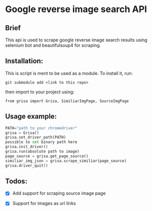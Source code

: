 # Google reverse image search API
## Brief
This api is used to scrape google reverse image search results using selenium bot and beautifulsoup4 for scraping.

## Installation:
This is script is ment to be used as a module. To install it, run:
```
git submodule add <link to this repo>
```
then import to your project using:
```
from grisa import Grisa, SimiliarImgPage, SourceImgPage
```


## Usage example:
```python
PATH="path to your chromedriver"
grisa = Grisa()
grisa.set_driver_path(PATH)
possible to set binary path here
grisa.init_driver()
grisa.run(absolute path to image)
page_source = grisa.get_page_source()
similiar_img_json = grisa.scrape_similiar(page_source)
grisa.driver_quit()
```

## Todos:
- [x] Add support for scraping source image page
- [x] Support for images as url links


